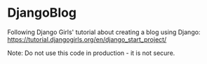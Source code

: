 # DjangoBlog

Following Django Girls' tutorial about creating a blog using Django:
https://tutorial.djangogirls.org/en/django_start_project/

Note: Do not use this code in production - it is not secure.